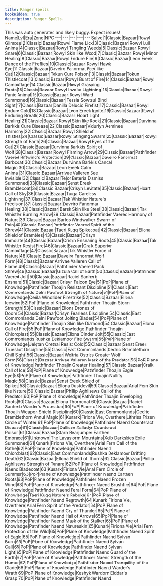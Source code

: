 ```yaml
---
title: Ranger Spells
bookHidden: true
description: Ranger Spells.
---
```

This was auto generated and likely buggy. Expect issues!
Name|Lvl|Era|Zone|NPC
---|---|---|---|---
Salve|1|Classic|Bazaar|Rowyl
Glimpse|2|Classic|Bazaar|Rowyl
Flame Lick|3|Classic|Bazaar|Rowyl
Lull Animal|4|Classic|Bazaar|Rowyl
Tangling Weeds|5|Classic|Bazaar|Rowyl
Snare|6|Classic|Bazaar|Rowyl
Skin like Wood|7|Classic|Bazaar|Rowyl
Minor Healing|8|Classic|Bazaar|Rowyl
Endure Fire|9|Classic|Bazaar|Leon Ereek
Dance of the Fireflies|10|Classic|Bazaar|Rowyl
Hawk Eye|11|Classic|Bazaar|Daveiro Fanormat
Feet like Cat|12|Classic|Bazaar|Tokun
Cure Poison|13|Classic|Bazaar|Tokun
Thistlecoat|13|Classic|Bazaar|Rowyl
Burst of Fire|14|Classic|Bazaar|Rowyl
Camouflage|14|Classic|Bazaar|Rowyl
Grasping Roots|15|Classic|Bazaar|Rowyl
Invoke Lightning|15|Classic|Bazaar|Rowyl
Panic Animal|16|Classic|Bazaar|Rowyl
Ward Summoned|16|Classic|Bazaar|Tessia Sowtsui
Bind Sight|17|Classic|Bazaar|Danilla Delucic
Firefist|17|Classic|Bazaar|Rowyl
Endure Cold|18|Classic|Bazaar|Leon Ereek
Ignite|19|Classic|Bazaar|Rowyl
Enduring Breath|20|Classic|Bazaar|Hoart
Light Healing|21|Classic|Bazaar|Rowyl
Skin like Rock|21|Classic|Bazaar|Durvinna Barkkis
Cure Disease|22|Classic|Bazaar|Vidurlyn Aeminee
Harmony|22|Classic|Bazaar|Rowyl
Shield of Thistles|24|Classic|Bazaar|Rowyl
Stinging Swarm|25|Classic|Bazaar|Rowyl
Strength of Earth|26|Classic|Bazaar|Rowyl
Eyes of the Cat|27|Classic|Bazaar|Durvinna Barkkis
Spirit of Wolf|28|Classic|Bazaar|Rowyl
Flaming Arrow|29|Classic|Bazaar|Pathfinder Vaered
Riftwind's Protection|29|Classic|Bazaar|Daveiro Fanormat
Barbcoat|30|Classic|Bazaar|Durvinna Barkkis
Cancel Magic|30|Classic|Bazaar|Leon Ereek
Calm Animal|31|Classic|Bazaar|Arrivae Valleren
See Invisible|32|Classic|Bazaar|Telor Beteria
Dismiss Summoned|33|Classic|Bazaar|Senst Ereek
Bramblecoat|34|Classic|Bazaar|Crisyn
Levitate|35|Classic|Bazaar|Hoart
Call of Sky|36|Classic|Bazaar|Turga
Careless Lightning|37|Classic|Bazaar|Tak Whistler
Nature's Precision|37|Classic|Bazaar|Daveiro Fanormat
Healing|38|Classic|Bazaar|Barsk
Skin like Steel|38|Classic|Bazaar|Tak Whistler
Burning Arrow|39|Classic|Bazaar|Pathfinder Vaered
Harmony of Nature|39|Classic|Bazaar|Sarlos Windwalker
Swarm of Pain|40|Classic|Bazaar|Pathfinder Vaered
Spirit of the Shrew|41|Classic|Bazaar|Taeri Kuqq
Spikecoat|42|Classic|Bazaar|Ellona
Shield of Brambles|43|Classic|Bazaar|Crisyn
Immolate|44|Classic|Bazaar|Crisyn
Ensnaring Roots|45|Classic|Bazaar|Tak Whistler
Resist Fire|46|Classic|Bazaar|Cralk
Superior Camouflage|47|Classic|Bazaar|Tak Whistler
Force of Nature|48|Classic|Bazaar|Daveiro Fanormat
Wolf Form|48|Classic|Bazaar|Arrivae Valleren
Call of Flame|49|Classic|Bazaar|Pathfinder Vaered
Pack Shrew|49|Classic|Bazaar|Gizula
Call of Earth|50|Classic|Bazaar|Pathfinder Vaered
Jolt|50|Classic|Bazaar|Raciel Sanherb
Ensnare|51|Classic|Bazaar|Crisyn
Falcon Eye|51|PoP|Plane of Knowledge|Pathfinder Thoajin
Resistant Discipline|51|Classic|East Commonlands|Celni Pawfoot
Strength of Nature|51|PoP|Plane of Knowledge|Cerila Windrider
Firestrike|52|Classic|Bazaar|Ellona
Icewind|52|PoP|Plane of Knowledge|Pathfinder Thoajin
Storm Strength|53|Classic|Bazaar|Ellona
Drones of Doom|54|Classic|Bazaar|Crisyn
Fearless Discipline|54|Classic|East Commonlands|Celni Pawfoot
Jolting Blades|54|PoP|Plane of Knowledge|Pathfinder Thoajin
Skin like Diamond|54|Classic|Bazaar|Ellona
Call of Fire|55|PoP|Plane of Knowledge|Pathfinder Thoajin
Chloroplast|55|Classic|Bazaar|Ellona
Cinder Jolt|55|Classic|East Commonlands|Rushka Deklamoor
Fire Swarm|55|PoP|Plane of Knowledge|Jelqtan Oretnai
Resist Cold|55|Classic|Bazaar|Senst Ereek
Trueshot Discipline|55|Classic|East Commonlands|Cedric Bramblethorn
Chill Sight|56|Classic|Bazaar|Weltria Ostriss
Greater Wolf Form|56|Classic|Bazaar|Arrivae Valleren
Mark of the Predator|56|PoP|Plane of Knowledge|Pathfinder Thoajin
Greater Healing|57|Classic|Bazaar|Cralk
Call of Ice|58|PoP|Plane of Knowledge|Pathfinder Thoajin
Eagle Eye|58|PoP|Plane of Knowledge|Pathfinder Thoajin
Nullify Magic|58|Classic|Bazaar|Senst Ereek
Shield of Spikes|58|Classic|Bazaar|Ellona
Dustdevil|59|Classic|Bazaar|Arial Fern
Skin like Nature|59|Classic|Bazaar|Phillip Aghllsews
Call of the Predator|60|PoP|Plane of Knowledge|Pathfinder Thoajin
Enveloping Roots|60|Classic|Bazaar|Ellona
Thorncoat|60|Classic|Bazaar|Raciel Sanherb
Warder's Protection|60|PoP|Plane of Knowledge|Pathfinder Thoajin
Weapon Shield Discipline|60|Classic|East Commonlands|Cedric Bramblethorn
Annul Magic|61|Kunark|Firiona Vie, Overthere|Lithriss Frizen
Circle of Winter|61|PoP|Plane of Knowledge|Pathfinder Naend
Counteract Disease|61|Classic|Bazaar|Dallisen Xalladyr
Counteract Poison|61|Classic|Bazaar|Starn Bearjumper
Earthen Embrace|61|Unknown|The Lavastorm Mountains|Xeib Darkskies
Exile Summoned|61|Kunark|Firiona Vie, Overthere|Arial Fern
Call of the Rathe|62|PoP|Plane of Knowledge|Pathfinder Naend
Chloroblast|62|Classic|East Commonlands|Rushka Deklamoor
Drifting Death|62|Classic|Bazaar|Ellona
Shield of Thorns|62|Classic|Bazaar|Phillip Aghllsews
Strength of Tunare|62|PoP|Plane of Knowledge|Pathfinder Naend
Bladecoat|63|Kunark|Firiona Vie|Arial Fern
Circle of Summer|63|PoP|Plane of Knowledge|Pathfinder Naend
Earthen Roots|63|PoP|Plane of Knowledge|Pathfinder Naend
Frozen Wind|63|PoP|Plane of Knowledge|Pathfinder Naend
Brushfire|64|PoP|Plane of Knowledge|Pathfinder Naend
Feral Form|64|PoP|Plane of Knowledge|Taeri Kuqq
Nature's Rebuke|64|PoP|Plane of Knowledge|Pathfinder Naend
Regrowth|64|Kunark|Firiona Vie, Overthere|Arial Fern
Spirit of the Predator|64|PoP|Plane of Knowledge|Pathfinder Naend
Cry of Thunder|65|PoP|Plane of Knowledge|Pathfinder Naend
Hail of Arrows|65|PoP|Plane of Knowledge|Pathfinder Naend
Mask of the Stalker|65|PoP|Plane of Knowledge|Pathfinder Naend
Natureskin|65|Kunark|Firiona Vie|Arial Fern
Protection of the Wild|65|PoP|Plane of Knowledge|Pathfinder Naend
Spirit of Eagle|65|PoP|Plane of Knowledge|Pathfinder Naend
Sylvan Burn|65|PoP|Plane of Knowledge|Pathfinder Naend
Sylvan Call|65|PoP|Plane of Knowledge|Pathfinder Naend
Sylvan Light|65|PoP|Plane of Knowledge|Pathfinder Naend
Guard of the Earth|67|PoP|Plane of Knowledge|Pathfinder Naend
Strength of the Hunter|67|PoP|Plane of Knowledge|Pathfinder Naend
Tranquility of the Glade|68|PoP|Plane of Knowledge|Pathfinder Naend
Warder's Wrath|69|PoP|Plane of Knowledge|Keshyk Wardorn
Elddar's Grasp|70|PoP|Plane of Knowledge|Pathfinder Naend
